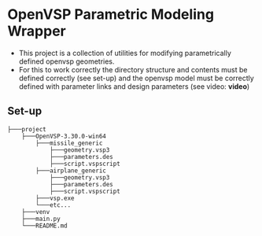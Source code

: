 # OpenVSP Parametric Modeling Wrapper


- This project is a collection of utilities for modifying parametrically defined openvsp geometries.
- For this to work correctly the directory structure and contents must be defined correctly (see set-up) and the openvsp model must be correctly defined with parameter links and design parameters (see video: **video**)


## Set-up

    ├───project
        ├───OpenVSP-3.30.0-win64
            ├───missile_generic
                ├───geometry.vsp3
                ├───parameters.des
                ├───script.vspscript
            ├───airplane_generic
                ├───geometry.vsp3
                ├───parameters.des
                ├───script.vspscript
            ├───vsp.exe
            └───etc...
        ├───venv
        ├───main.py
        └───README.md
